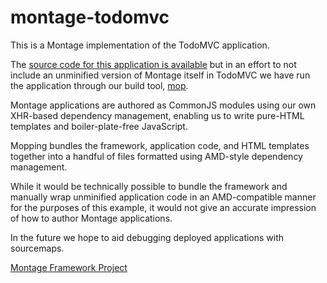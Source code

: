 montage-todomvc
==============

This is a Montage implementation of the TodoMVC application.

The [source code for this application is available](https://github.com/mczepiel/montage-todomvc) but
in an effort to not include an unminified version of Montage itself in TodoMVC we have run the
application through our build tool, [mop](https://github.com/Motorola-Mobility/montage/tree/master/tools/mop).

Montage applications are authored as CommonJS modules using our own XHR-based dependency management,
enabling us to write pure-HTML templates and boiler-plate-free JavaScript.

Mopping bundles the framework, application code, and HTML templates together into a handful of files
formatted using AMD-style dependency management.

While it would be technically possible to bundle the framework and manually wrap unminified
application code in an AMD-compatible manner for the purposes of this example, it would
not give an accurate impression of how to author Montage applications.

In the future we hope to aid debugging deployed applications with sourcemaps.

[Montage Framework Project](https://github.com/Motorola-Mobility/montage)
